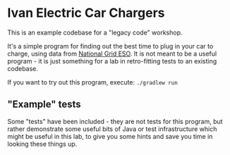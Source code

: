 Ivan Electric Car Chargers
====

This is an example codebase for a "legacy code" workshop.

It's a simple program for finding out the best time to plug in your car to charge, using data from [National Grid ESO](https://www.nationalgrideso.com/).
It is not meant to be a useful program - it is just something for a lab in retro-fitting tests to an existing codebase.

If you want to try out this program, execute: `./gradlew run`

"Example" tests
----

Some "tests" have been included - they are not tests for this program, but rather demonstrate some useful bits of Java or test infrastructure which might be useful in this lab, to give you some hints and save you time in looking these things up.
